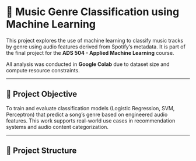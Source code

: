 # 🎵 Music Genre Classification using Machine Learning

This project explores the use of machine learning to classify music tracks by genre using audio features derived from Spotify’s metadata. It is part of the final project for the **ADS 504 - Applied Machine Learning** course.

All analysis was conducted in **Google Colab** due to dataset size and compute resource constraints.

---

## 🎯 Project Objective

To train and evaluate classification models (Logistic Regression, SVM, Perceptron) that predict a song’s genre based on engineered audio features. This work supports real-world use cases in recommendation systems and audio content categorization.

---

## 📁 Project Structure
